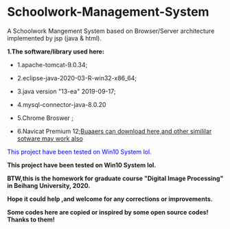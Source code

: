 # Schoolwork-Management-System
A Schoolwork Mangement System based on Browser/Server architecture  implemented by jsp (java &amp; html).

**1.The software/library used here:**
  * 1.apache-tomcat-9.0.34;  
  
  * 2.eclipse-java-2020-03-R-win32-x86_64;  
  
  * 3.java version "13-ea" 2019-09-17;   
  
  * 4.mysql-connector-java-8.0.20
  
  * 5.Chrome Broswer ;   
  
  * 6.Navicat Premium 12;[Buaaers can download here,and other simililar sotware may work also](http://s.buaa.edu.cn)
  
  <font color=blue>This project have been tested on Win10 System lol.</font>

**This project have been tested on Win10 System lol.**

**BTW,this is the homework for graduate course "Digital Image Processing" in Beihang University, 2020.**

**Hope it could help ,and welcome for any corrections or improvements.**

**Some codes here are copied or inspired by some open source codes! Thanks to them!**
